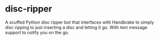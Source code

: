 # disc-ripper
A scuffed Python disc ripper bot that interfaces with Handbrake to simply disc ripping to just inserting a disc and letting it go. With text message support to notify you on the go.

